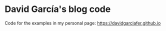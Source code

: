 # David García's blog code
Code for the examples in my personal page: https://davidgarciafer.github.io
